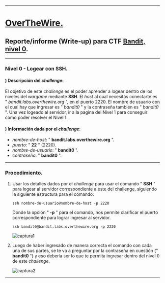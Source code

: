 
- - -

# [OverTheWire.](https://overthewire.org/wargames/)

## Reporte/informe (Write-up) para CTF [Bandit, nivel 0](https://overthewire.org/wargames/bandit/bandit0.html).

- - - 

### Nivel 0 - Logear con SSH.

#### ) Descripción del _challenge_: 

El objetivo de este _challenge_ es el poder aprender a logear dentro de los niveles del _wargame_ mediante **SSH**.
El _host_ al cual necesitás conectarte es " _bandit.labs.overthewire.org_ ", en el puerto 2220. El nombre de usuario 
con el cual hay que ingresar es " _bandit0_ " y la contraseña también es " _bandit0_ ". Una vez logeado al servidor, ir
a la pagina del Nivel 1 para conseguir como poder resolver el Nivel 1.


#### ) Información dada por el _challenge_:

- _nombre-de-host_: " **bandit.labs.overthewire.org** ".
- _puerto_: " **22** " (2220).
- _nombre-de-usuario_: " **bandit0** ".
- _contraseña_: " **bandit0** ".

- - -


### Procedimiento.

1. Usar los detalles dados por el _challenge_ para usar el comando " **SSH** " para logear al servidor correspondiente a este
   del challenge, siguiendo la siguiente estructura para el comando:

   ``` ssh nombre-de-usuario@nombre-de-host -p 2220 ```

   Donde la opción " **-p** " para el comando, nos permite clarificar el puerto correspondiente para lograr ingresar al servidor.

   ``` ssh bandit0@bandit.labs.overthewire.org -p 2220 ```

   ![captura1](https://github.com/frandausmeier/CTF_Write-Ups/assets/71414554/0ccbdd21-38c6-435a-b2e0-25b007c6d231)


2. Luego de haber ingresado de manera correcta el comando con cada una de sus partes, se te va a preguntar por la contraseña en cuestión
   (" **bandit0** ") y eso debería ser lo que te permita ingresar dentro del nivel 0 de este _challenge_.

   ![captura2](https://github.com/frandausmeier/CTF_Write-Ups/assets/71414554/6f71eb9c-135d-49c2-adca-250e8517409f)

- - -














 
